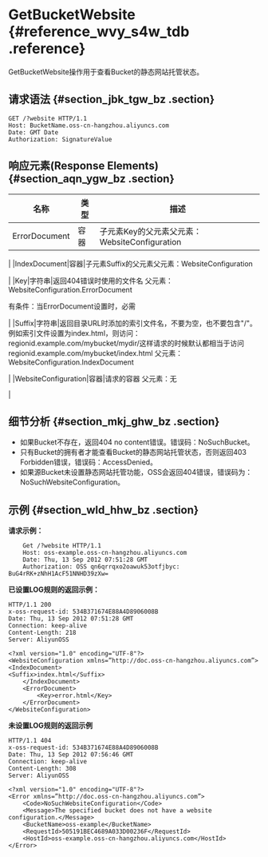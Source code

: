 # GetBucketWebsite {#reference_wvy_s4w_tdb .reference}

GetBucketWebsite操作用于查看Bucket的静态网站托管状态。

## 请求语法 {#section_jbk_tgw_bz .section}

```
GET /?website HTTP/1.1
Host: BucketName.oss-cn-hangzhou.aliyuncs.com
Date: GMT Date
Authorization: SignatureValue
```

## 响应元素\(Response Elements\) {#section_aqn_ygw_bz .section}

|名称|类型|描述|
|--|--|--|
|ErrorDocument|容器|子元素Key的父元素父元素：WebsiteConfiguration

|
|IndexDocument|容器|子元素Suffix的父元素父元素：WebsiteConfiguration

|
|Key|字符串|返回404错误时使用的文件名 父元素：WebsiteConfiguration.ErrorDocument

有条件：当ErrorDocument设置时，必需

|
|Suffix|字符串|返回目录URL时添加的索引文件名，不要为空，也不要包含"/"。例如索引文件设置为index.html，则访问：regionid.example.com/mybucket/mydir/这样请求的时候默认都相当于访问regionid.example.com/mybucket/index.html 父元素：WebsiteConfiguration.IndexDocument

|
|WebsiteConfiguration|容器|请求的容器 父元素：无

|

## 细节分析 {#section_mkj_ghw_bz .section}

-   如果Bucket不存在，返回404 no content错误。错误码：NoSuchBucket。
-   只有Bucket的拥有者才能查看Bucket的静态网站托管状态，否则返回403 Forbidden错误，错误码：AccessDenied。
-   如果源Bucket未设置静态网站托管功能，OSS会返回404错误，错误码为：NoSuchWebsiteConfiguration。

## 示例 {#section_wld_hhw_bz .section}

**请求示例：**

```
    Get /?website HTTP/1.1
    Host: oss-example.oss-cn-hangzhou.aliyuncs.com   
    Date: Thu, 13 Sep 2012 07:51:28 GMT
    Authorization: OSS qn6qrrqxo2oawuk53otfjbyc: BuG4rRK+zNhH1AcF51NNHD39zXw=

```

**已设置LOG规则的返回示例：**

```
HTTP/1.1 200
x-oss-request-id: 534B371674E88A4D8906008B
Date: Thu, 13 Sep 2012 07:51:28 GMT
Connection: keep-alive
Content-Length: 218  
Server: AliyunOSS

<?xml version="1.0" encoding="UTF-8"?>
<WebsiteConfiguration xmlns=”http://doc.oss-cn-hangzhou.aliyuncs.com”>
<IndexDocument>
<Suffix>index.html</Suffix>
    </IndexDocument>
    <ErrorDocument>
        <Key>error.html</Key>
    </ErrorDocument>
</WebsiteConfiguration>
```

**未设置LOG规则的返回示例**

```
HTTP/1.1 404 
x-oss-request-id: 534B371674E88A4D8906008B
Date: Thu, 13 Sep 2012 07:56:46 GMT
Connection: keep-alive
Content-Length: 308  
Server: AliyunOSS

<?xml version="1.0" encoding="UTF-8"?>
<Error xmlns=”http://doc.oss-cn-hangzhou.aliyuncs.com”>
    <Code>NoSuchWebsiteConfiguration</Code>
    <Message>The specified bucket does not have a website configuration.</Message>
    <BucketName>oss-example</BucketName>
    <RequestId>505191BEC4689A033D00236F</RequestId>
    <HostId>oss-example.oss-cn-hangzhou.aliyuncs.com</HostId>
</Error>
```

